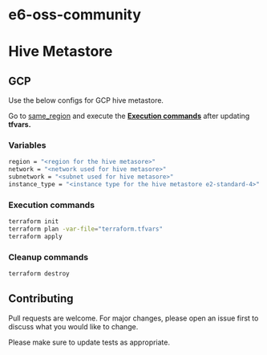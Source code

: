 # e6-oss-community
# Hive Metastore


## GCP

Use the below configs for GCP hive metastore.

Go to [same_region](https://github.com/e6x-labs/e6-oss-community/tree/main/terraform/gcp/hive_metastore/) and execute the [**Execution commands**](#execution-commands) after updating **tfvars.**

### Variables

```bash
region = "<region for the hive metasore>"
network = "<network used for hive metasore>"
subnetwork = "<subnet used for hive metasore>"
instance_type = "<instance type for the hive metastore e2-standard-4>"
```

### Execution commands
```bash
terraform init
terraform plan -var-file="terraform.tfvars"
terraform apply
```
### Cleanup commands
```bash
terraform destroy 
```

## Contributing

Pull requests are welcome. For major changes, please open an issue first
to discuss what you would like to change.

Please make sure to update tests as appropriate.




